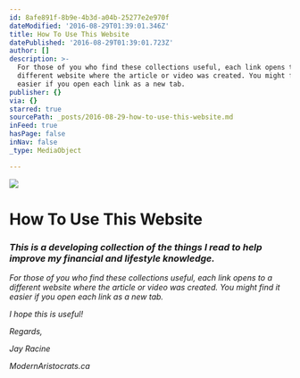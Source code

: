 ```yaml
---
id: 8afe891f-8b9e-4b3d-a04b-25277e2e970f
dateModified: '2016-08-29T01:39:01.346Z'
title: How To Use This Website
datePublished: '2016-08-29T01:39:01.723Z'
author: []
description: >-
  For those of you who find these collections useful, each link opens to a
  different website where the article or video was created. You might find it
  easier if you open each link as a new tab.
publisher: {}
via: {}
starred: true
sourcePath: _posts/2016-08-29-how-to-use-this-website.md
inFeed: true
hasPage: false
inNav: false
_type: MediaObject

---
```

![](https://the-grid-user-content.s3-us-west-2.amazonaws.com/196faac4-9f53-4ad0-ad21-fede23f56a13.jpg)

# How To Use This Website

### _This is a developing collection of the things I read to help improve my financial and lifestyle knowledge._

_For those of you who find these collections useful, each link opens to a different website where the article or video was created. You might find it easier if you open each link as a new tab._

_I hope this is useful!_

_Regards,_

_Jay Racine_

_ModernAristocrats.ca_